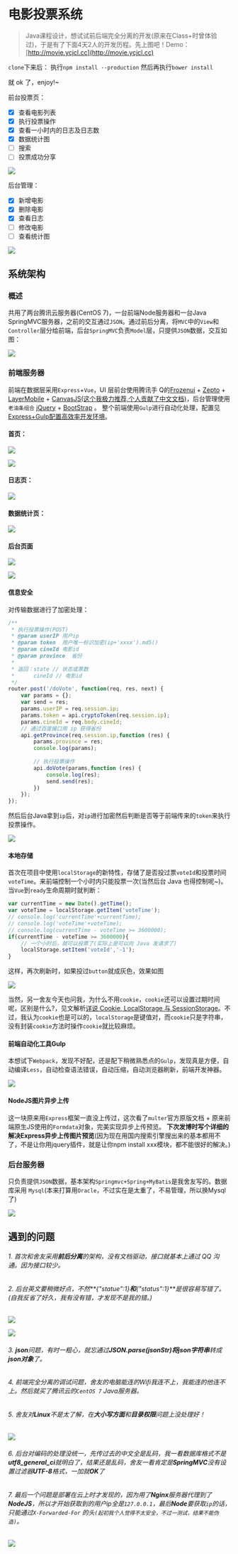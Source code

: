 # 电影投票系统

> Java课程设计，想试试前后端完全分离的开发(原来在Class+时曾体验过)，于是有了下面4天2人的开发历程。先上图吧！Demo：[http://movie.ycjcl.cc](http://movie.ycjcl.cc)

`clone`下来后：
执行`npm install --production`
然后再执行`bower install`

就 ok 了，enjoy!~


前台投票页：

* [x] 查看电影列表
* [x] 执行投票操作
* [x] 查看一小时内的日志及日志数 
* [x] 数据统计图
* [ ] 搜索
* [ ] 投票成功分享

![](./READMEImg/1.gif)

后台管理：

* [x] 新增电影
* [x] 删除电影 
* [x] 查看日志
* [ ] 修改电影 
* [ ] 查看统计图

![](./READMEImg/2.gif)

## 系统架构

### 概述
共用了两台腾讯云服务器(CentOS 7)，一台前端Node服务器和一台Java SpringMVC服务器，之前的交互通过`JSON`。通过前后分离，将`MVC`中的`View`和`Controller`层分给前端，后台`SpringMVC`负责`Model`层，只提供`JSON`数据，交互如图：

![](./READMEImg/架构图.png)

### 前端服务器

前端在数据层采用`Express`+`Vue`，UI 层前台使用腾讯手 Q的[Frozenui](http://frozenui.github.io)  + [Zepto](http://zeptojs.com) + [LayerMobile](http://layer.layui.com/mobile/) + [CanvasJS(这个我极力推荐,个人贡献了中文文档)](http://canvasjs.com)，后台管理使用`老油条组合` [jQuery]() + [BootStrap](http://v3.bootcss.com) 。 整个前端使用`Gulp`进行自动化处理，配置见[Express+Gulp配置高效率开发环境](https://www.ycjcl.cc/2017/01/08/express-gulppei-zhi-gao-xiao-lu-kai-fa-huan-jing/)。

#### 首页：

![](./READMEImg/3.jpg)

![](./READMEImg/1.png)

#### 日志页：

![](./READMEImg/2.png)

#### 数据统计页：

![](./READMEImg/0.png)

#### 后台页面

![](./READMEImg/5.png)

![](./READMEImg/10.png)


#### 信息安全
对传输数据进行了加密处理：

```js
/**
 * 执行投票操作(POST)
 * @param userIP 用户ip
 * @param token  用户唯一标识加密(ip+'xxxx').md5()
 * @param cineId 电影id
 * @param province  省份
 *
 * 返回：state // 状态或票数
 *      cineId // 电影id
 */
router.post('/doVote', function(req, res, next) {
    var params = {};
    var send = res;
    params.userIP = req.session.ip;
    params.token = api.cryptoToken(req.session.ip);
    params.cineId = req.body.cineId;
    // 通过百度接口用 ip 获得省份
    api.getProvince(req.session.ip,function (res) {
        params.province = res;
        console.log(params);
        
        // 执行投票操作
        api.doVote(params,function (res) {
            console.log(res);
            send.send(res);
        })
    });
});
```

然后后台Java拿到`ip`后，对`ip`进行加密然后判断是否等于前端传来的`token`来执行投票操作。

![](./READMEImg/11.png)

#### 本地存储
首次在项目中使用`localStorage`的新特性，存储了是否投过票`voteId`和投票时间`voteTime`。来前端控制一个小时内只能投票一次(当然后台 Java 也得控制呢~)。当`Vue`到`ready`生命周期时就判断：

```js
var currentTime = new Date().getTime();
var voteTime = localStorage.getItem('voteTime');
// console.log('currentTime'+currentTime);
// console.log('voteTime'+voteTime);
// console.log(currentTime - voteTime >= 3600000);
if(currentTime - voteTime >= 3600000){
	// 一个小时后，就可以投票了(实际上是可以向 Java 发请求了)
	localStorage.setItem('voteId','-1');
}
```
这样，再次刷新时，如果投过`button`就成灰色，效果如图

![](./READMEImg/8.png)

当然，另一舍友今天也问我，为什么不用`cookie`，`cookie`还可以设置过期时间呢，区别是什么?，见文解析[详说 Cookie, LocalStorage 与 SessionStorage](http://jerryzou.com/posts/cookie-and-web-storage/)。不过，我认为`cookie`也是可以的，`localStorage`是键值对，而`cookie`只是字符串，没有封装`cookie`方法时操作`cookie`就比较麻烦。

#### 前端自动化工具Gulp
本想试下`Webpack`，发现不好配，还是配下稍微熟悉点的`Gulp`，发现真是方便，自动编译`Less`，自动检查语法错误，自动压缩，自动浏览器刷新，前端开发神器。

![](./READMEImg/13.png)



#### NodeJS图片异步上传
这一块原来用`Express`框架一直没上传过，这次看了`multer`官方原版文档 + 原来前端原生JS使用的`Formdata`对象，完美实现异步上传预览。 **下次发博时写个详细的解决Express异步上传图片预览**(因为现在用国内搜索引擎搜出来的基本都用不了，不是让你用jquery插件，就是让你npm install xxx模块，都不能很好的解决。)

### 后台服务器
只负责提供`JSON`数据，基本架构`Springmvc+Spring+MyBatis`是我舍友写的。数据库采用 `Mysql`(本来打算用`Oracle`，不过实在是太重了，不易管理，所以换Mysql了)

![](./READMEImg/7.png)

## 遇到的问题

###### 1. 首次和舍友采用**前后分离**的架构，没有文档驱动，接口就基本上通过 QQ 沟通。因为接口较少。

###### 2. 后台英文要稍微好点，不然**{"statue":1}**和**{"status":1}**是很容易写错了。(自我反省了好久，我有没有错，才发现不是我的错。)

![](./READMEImg/12.png)

![](./READMEImg/9.png)

###### 3. **json**问题，有时一粗心，就忘通过**JSON.parse(jsonStr)**将**json字符串**转成**json对象**了。

###### 4. 前端完全分离的调试问题，舍友的电脑能连的Wifi我连不上，我能连的他连不上。然后就买了腾讯云的`CentOS 7` Java服务器。

###### 5. 舍友对**Linux**不是太了解，在**大小写方面**和**目录权限**问题上没处理好！

![](./READMEImg/14.png)

###### 6. 后台对编码的处理没统一，先传过去的中文全是乱码，我一看数据库格式不是**utf8_general_ci**就明白了，结果还是乱码，舍友一看肯定是**SpringMVC**没有设置过滤器**UTF-8**格式，一加就**OK**了



###### 7. 最后一个问题是部署在云上时才发现的，因为用了**Nginx**服务器代理到了**NodeJS**，所以才开始获取到的用户ip全是`127.0.0.1`，最后**Node**要获取`ip`的话，只能通过`X-Forwarded-For` 的头`(起初我个人觉得不太安全，不过一测试，结果不能伪造)`。

![](./READMEImg/FFA456B0-26BE-45A6-A0B9-D8627275D7CA.png)


